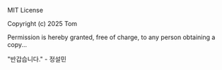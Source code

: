 MIT License

Copyright (c) 2025 Tom

Permission is hereby granted, free of charge, to any person obtaining a copy...

"반갑습니다." - 정설민